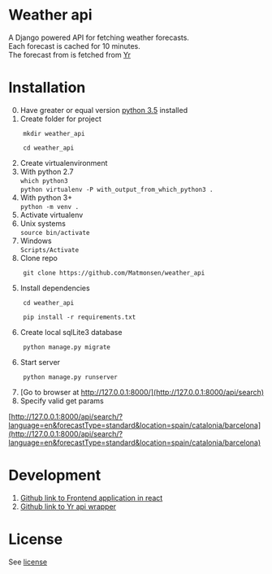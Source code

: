# Weather api
A Django powered API for fetching weather forecasts.  
Each forecast is cached for 10 minutes.  
The forecast from is fetched from [Yr](http://om.yr.no/verdata/free-weather-data/)

# Installation
0. Have greater or equal version [python 3.5](https://www.python.org/) installed
1. Create folder for project  
  ```
      mkdir weather_api 
  ```  
  ``` 
      cd weather_api
   ```
2. Create virtualenvironment  
  1. With python 2.7  
    ```
        which python3  
    ```  
    ```
        python virtualenv -P with_output_from_which_python3 .
    ```  
  2. With python 3+  
    ```
        python -m venv .
    ```  
3. Activate virtualenv  
  1. Unix systems  
    ```
        source bin/activate
    ```
  2. Windows  
    ```
        Scripts/Activate
    ```  
4. Clone repo  
  ```
      git clone https://github.com/Matmonsen/weather_api
  ```  
5. Install dependencies  
  ```
      cd weather_api
  ```  
  ```
      pip install -r requirements.txt
  ``` 
6. Create local sqlLite3 database  
  ```
      python manage.py migrate
  ```  
6. Start server  
  ```
      python manage.py runserver
  ```
7. [Go to browser at http://127.0.0.1:8000/](http://127.0.0.1:8000/api/search)
8. Specify valid get params  

  [http://127.0.0.1:8000/api/search/?language=en&forecastType=standard&location=spain/catalonia/barcelona](http://127.0.0.1:8000/api/search/?language=en&forecastType=standard&location=spain/catalonia/barcelona)

# Development
1. [Github link to Frontend application in react](https://github.com/Matmonsen/weather_app)
2. [Github link to Yr api wrapper](https://github.com/Matmonsen/py-yr)

# License
See [license](https://github.com/Matmonsen/weather_api/blob/master/LICENSE)
